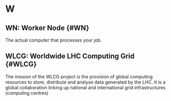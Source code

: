 # W

## WN: Worker Node {#WN}

The actual computer that processes your job.

## WLCG: Worldwide LHC Computing Grid {#WLCG}

The mission of the WLCG project is the provision of global computing resources to store, distribute and analyse data generated
by the LHC. It is a global collaboration linking up national and international grid infrastructures (computing centres)
